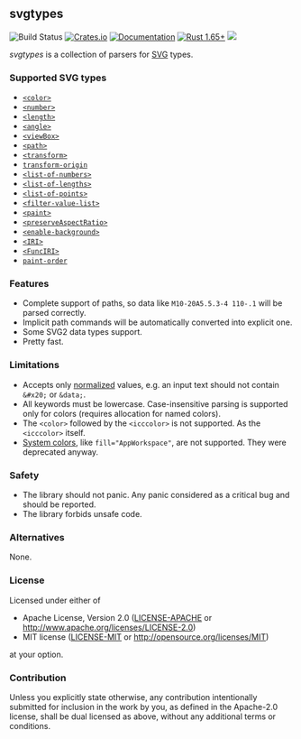 ## svgtypes
![Build Status](https://github.com/RazrFalcon/svgtypes/workflows/svgtypes/badge.svg)
[![Crates.io](https://img.shields.io/crates/v/svgtypes.svg)](https://crates.io/crates/svgtypes)
[![Documentation](https://docs.rs/svgtypes/badge.svg)](https://docs.rs/svgtypes)
[![Rust 1.65+](https://img.shields.io/badge/rust-1.65+-orange.svg)](https://www.rust-lang.org)
![](https://img.shields.io/badge/unsafe-forbidden-brightgreen.svg)

*svgtypes* is a collection of parsers for [SVG](https://www.w3.org/TR/SVG2/) types.

### Supported SVG types

- [`<color>`](https://www.w3.org/TR/css-color-3/)
- [`<number>`](https://www.w3.org/TR/SVG2/types.html#InterfaceSVGNumber)
- [`<length>`](https://www.w3.org/TR/SVG2/types.html#InterfaceSVGLength)
- [`<angle>`](https://www.w3.org/TR/SVG2/types.html#InterfaceSVGAngle)
- [`<viewBox>`](https://www.w3.org/TR/SVG2/coords.html#ViewBoxAttribute)
- [`<path>`](https://www.w3.org/TR/SVG2/paths.html#PathData)
- [`<transform>`](https://www.w3.org/TR/SVG11/types.html#DataTypeTransformList)
- [`transform-origin`](https://drafts.csswg.org/css-transforms/#transform-origin-property)
- [`<list-of-numbers>`](https://www.w3.org/TR/SVG2/types.html#InterfaceSVGNumberList)
- [`<list-of-lengths>`](https://www.w3.org/TR/SVG2/types.html#InterfaceSVGLengthList)
- [`<list-of-points>`](https://www.w3.org/TR/SVG11/shapes.html#PointsBNF)
- [`<filter-value-list>`](https://www.w3.org/TR/filter-effects-1/#typedef-filter-value-list)
- [`<paint>`](https://www.w3.org/TR/SVG2/painting.html#SpecifyingPaint)
- [`<preserveAspectRatio>`](https://www.w3.org/TR/SVG11/coords.html#PreserveAspectRatioAttribute)
- [`<enable-background>`](https://www.w3.org/TR/SVG11/filters.html#EnableBackgroundProperty)
- [`<IRI>`](https://www.w3.org/TR/SVG11/types.html#DataTypeIRI)
- [`<FuncIRI>`](https://www.w3.org/TR/SVG11/types.html#DataTypeFuncIRI)
- [`paint-order`](https://www.w3.org/TR/SVG2/painting.html#PaintOrder)

### Features

- Complete support of paths, so data like `M10-20A5.5.3-4 110-.1` will be parsed correctly.
- Implicit path commands will be automatically converted into explicit one.
- Some SVG2 data types support.
- Pretty fast.

### Limitations

- Accepts only [normalized](https://www.w3.org/TR/REC-xml/#AVNormalize) values,
  e.g. an input text should not contain `&#x20;` or `&data;`.
- All keywords must be lowercase.
  Case-insensitive parsing is supported only for colors (requires allocation for named colors).
- The `<color>` followed by the `<icccolor>` is not supported. As the `<icccolor>` itself.
- [System colors](https://www.w3.org/TR/css3-color/#css2-system), like `fill="AppWorkspace"`,
  are not supported. They were deprecated anyway.

### Safety

- The library should not panic. Any panic considered as a critical bug and should be reported.
- The library forbids unsafe code.

### Alternatives

None.

### License

Licensed under either of

- Apache License, Version 2.0
  ([LICENSE-APACHE](LICENSE-APACHE) or http://www.apache.org/licenses/LICENSE-2.0)
- MIT license
  ([LICENSE-MIT](LICENSE-MIT) or http://opensource.org/licenses/MIT)

at your option.

### Contribution

Unless you explicitly state otherwise, any contribution intentionally submitted
for inclusion in the work by you, as defined in the Apache-2.0 license, shall be
dual licensed as above, without any additional terms or conditions.
